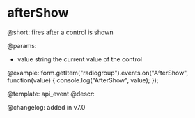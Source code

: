 afterShow
=============

@short: fires after a control is shown
 

@params:
- value     string     the current value of the control



@example:
form.getItem("radiogroup").events.on("AfterShow", function(value) {
    console.log("AfterShow", value);
});


@template: api_event
@descr:


@changelog: added in v7.0